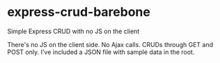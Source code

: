# express-crud-barebone
Simple Express CRUD with no JS on the client

There's no JS on the client side. No Ajax calls. CRUDs through GET and POST only.
I've included a JSON file with sample data in the root.
